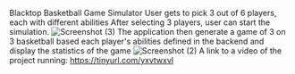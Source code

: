 Blacktop Basketball Game Simulator
User gets to pick 3 out of 6 players, each with different abilities
After selecting 3 players, user can start the simulation.
![Screenshot (3)](https://user-images.githubusercontent.com/70000660/93654871-f52d6f80-f9d4-11ea-87a9-f96614be37f4.png)
The application then generate a game of 3 on 3 basketball based each player's abilities defined in the backend and display the statistics of the game
![Screenshot (2)](https://user-images.githubusercontent.com/70000660/93654870-f494d900-f9d4-11ea-8547-e64ae303860a.png)
A link to a video of the project running:  https://tinyurl.com/yxvtwxvl
